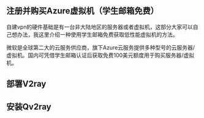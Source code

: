 ## 注册并购买Azure虚拟机（学生邮箱免费）

自建vpn的硬件基础是有一台非大陆地区的服务器或者虚拟机，这部分大家可以自己想办法，我这里介绍一种使用学生邮箱免费获取低性能虚拟机的方法。

微软是全球第二大的云服务供应商，旗下Azure云服务提供多种型号的云服务器/虚拟机。国内可凭借学生邮箱认证后获取免费100美元额度用于购买服务器/虚拟机。

## 部署V2ray



## 安装Qv2ray



